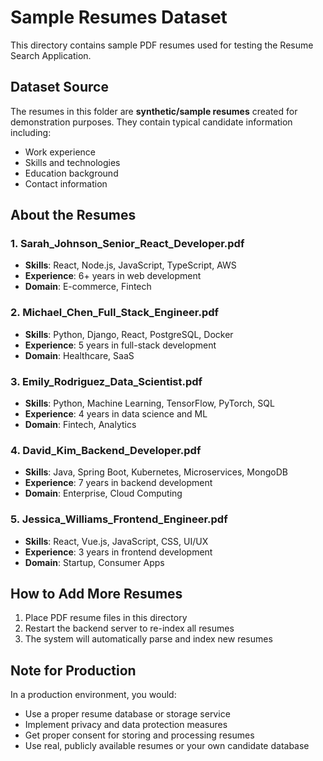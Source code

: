 # Sample Resumes Dataset

This directory contains sample PDF resumes used for testing the Resume Search Application.

## Dataset Source

The resumes in this folder are **synthetic/sample resumes** created for demonstration purposes. They contain typical candidate information including:
- Work experience
- Skills and technologies
- Education background
- Contact information

## About the Resumes

### 1. Sarah_Johnson_Senior_React_Developer.pdf
- **Skills**: React, Node.js, JavaScript, TypeScript, AWS
- **Experience**: 6+ years in web development
- **Domain**: E-commerce, Fintech

### 2. Michael_Chen_Full_Stack_Engineer.pdf
- **Skills**: Python, Django, React, PostgreSQL, Docker
- **Experience**: 5 years in full-stack development
- **Domain**: Healthcare, SaaS

### 3. Emily_Rodriguez_Data_Scientist.pdf
- **Skills**: Python, Machine Learning, TensorFlow, PyTorch, SQL
- **Experience**: 4 years in data science and ML
- **Domain**: Fintech, Analytics

### 4. David_Kim_Backend_Developer.pdf
- **Skills**: Java, Spring Boot, Kubernetes, Microservices, MongoDB
- **Experience**: 7 years in backend development
- **Domain**: Enterprise, Cloud Computing

### 5. Jessica_Williams_Frontend_Engineer.pdf
- **Skills**: React, Vue.js, JavaScript, CSS, UI/UX
- **Experience**: 3 years in frontend development
- **Domain**: Startup, Consumer Apps

## How to Add More Resumes

1. Place PDF resume files in this directory
2. Restart the backend server to re-index all resumes
3. The system will automatically parse and index new resumes

## Note for Production

In a production environment, you would:
- Use a proper resume database or storage service
- Implement privacy and data protection measures
- Get proper consent for storing and processing resumes
- Use real, publicly available resumes or your own candidate database
